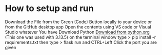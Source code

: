 
# How to setup and run

Download the File from the Green (Code) Button locally to your device or from the GitHub desktop app
Open the contents using VS code or Visual Studio whatever You have
Download Python [Download from python.org](https://www.python.org/downloads/) (This one was used with 3.13.5)
on the terminal window type  > pip install -r requirements.txt 
then type > flask run and CTRL+Left Click the port you are given 

